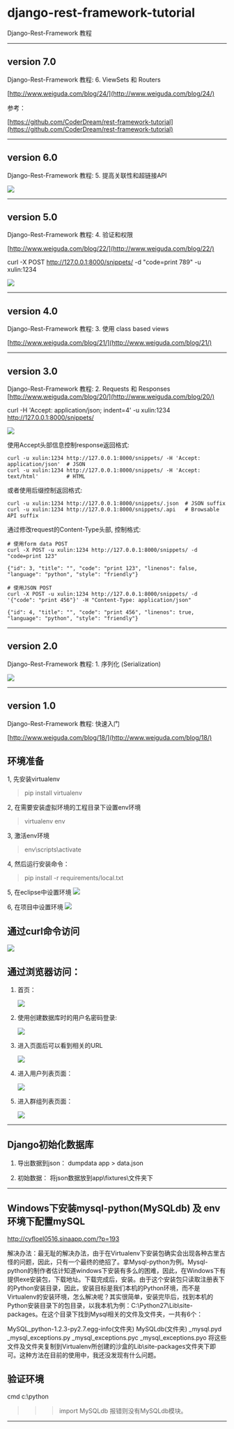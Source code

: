 # django-rest-framework-tutorial
Django-Rest-Framework 教程



----------
## version 7.0 ##

Django-Rest-Framework 教程: 6. ViewSets 和 Routers

[http://www.weiguda.com/blog/24/](http://www.weiguda.com/blog/24/)


参考：

[https://github.com/CoderDream/rest-framework-tutorial](https://github.com/CoderDream/rest-framework-tutorial)




----------
## version 6.0 ##

Django-Rest-Framework 教程: 5. 提高关联性和超链接API


![](https://raw.githubusercontent.com/CoderDream/django-rest-framework-tutorial/master/docs/snapshot/v6.0/v060001.png)



----------
## version 5.0 ##
Django-Rest-Framework 教程: 4. 验证和权限

[http://www.weiguda.com/blog/22/](http://www.weiguda.com/blog/22/)

curl -X POST http://127.0.0.1:8000/snippets/ -d "code=print 789" -u xulin:1234

![](https://raw.githubusercontent.com/CoderDream/django-rest-framework-tutorial/master/docs/snapshot/v5.0/v050001.png)

----------
## version 4.0 ##
Django-Rest-Framework 教程: 3. 使用 class based views

[http://www.weiguda.com/blog/21/](http://www.weiguda.com/blog/21/)



----------
## version 3.0 ##
Django-Rest-Framework 教程: 2. Requests 和 Responses
[http://www.weiguda.com/blog/20/](http://www.weiguda.com/blog/20/)


curl -H 'Accept: application/json; indent=4' -u xulin:1234 http://127.0.0.1:8000/snippets/


![](https://raw.githubusercontent.com/CoderDream/django-rest-framework-tutorial/master/docs/snapshot/v3.0/v030001.png)


使用Accept头部信息控制response返回格式:

    curl -u xulin:1234 http://127.0.0.1:8000/snippets/ -H 'Accept: application/json'  # JSON
    curl -u xulin:1234 http://127.0.0.1:8000/snippets/ -H 'Accept: text/html'         # HTML
或者使用后缀控制返回格式:

    curl -u xulin:1234 http://127.0.0.1:8000/snippets/.json  # JSON suffix
    curl -u xulin:1234 http://127.0.0.1:8000/snippets/.api   # Browsable API suffix
通过修改request的Content-Type头部, 控制格式:

    # 使用form data POST
    curl -X POST -u xulin:1234 http://127.0.0.1:8000/snippets/ -d "code=print 123"

    {"id": 3, "title": "", "code": "print 123", "linenos": false, "language": "python", "style": "friendly"}

    # 使用JSON POST
    curl -X POST -u xulin:1234 http://127.0.0.1:8000/snippets/ -d '{"code": "print 456"}' -H "Content-Type: application/json"

    {"id": 4, "title": "", "code": "print 456", "linenos": true, "language": "python", "style": "friendly"}



----------
## version 2.0 ##

Django-Rest-Framework 教程: 1. 序列化 (Serialization)




![](https://raw.githubusercontent.com/CoderDream/django-rest-framework-tutorial/master/docs/snapshot/v2.0/v020001.jpg)


----------
## version 1.0 ##

Django-Rest-Framework 教程: 快速入门

[http://www.weiguda.com/blog/18/](http://www.weiguda.com/blog/18/)

## 环境准备 ##

1, 先安装virtualenv
	
> pip install virtualenv

2, 在需要安装虚拟环境的工程目录下设置env环境
> virtualenv env

3, 激活env环境
> env\scripts\activate

4, 然后运行安装命令：

> pip install -r requirements/local.txt

5, 在eclipse中设置环境
	![](https://raw.githubusercontent.com/CoderDream/django-rest-framework-tutorial/master/docs/snapshot/v1.0/v010007.png)


6, 在项目中设置环境
	![](https://raw.githubusercontent.com/CoderDream/django-rest-framework-tutorial/master/docs/snapshot/v1.0/v010008.png)

## 通过curl命令访问 ##

![](https://raw.githubusercontent.com/CoderDream/django-rest-framework-tutorial/master/docs/snapshot/v1.0/v010001.jpg)


## 通过浏览器访问： ##

1. 首页：

	![](https://raw.githubusercontent.com/CoderDream/django-rest-framework-tutorial/master/docs/snapshot/v1.0/v010002.jpg)

2. 使用创建数据库时的用户名密码登录:

	![](https://raw.githubusercontent.com/CoderDream/django-rest-framework-tutorial/master/docs/snapshot/v1.0/v010003.jpg)

3. 进入页面后可以看到相关的URL

	![](https://raw.githubusercontent.com/CoderDream/django-rest-framework-tutorial/master/docs/snapshot/v1.0/v010004.jpg)

4. 进入用户列表页面：

	![](https://raw.githubusercontent.com/CoderDream/django-rest-framework-tutorial/master/docs/snapshot/v1.0/v010005.jpg)

5. 进入群组列表页面：

	![](https://raw.githubusercontent.com/CoderDream/django-rest-framework-tutorial/master/docs/snapshot/v1.0/v010006.jpg)

----------
## Django初始化数据库 ##


1. 导出数据到json：
	dumpdata app > data.json

2. 初始数据：
	将json数据放到app\fixtures\文件夹下

----------

## Windows下安装mysql-python(MySQLdb) 及 env 环境下配置mySQL ##

http://cyfloel0516.sinaapp.com/?p=193

解决办法：最无耻的解决办法，由于在Virtualenv下安装包确实会出现各种古里古怪的问题，因此，只有一个最终的绝招了。拿Mysql-python为例。Mysql-python的制作者估计知道windows下安装有多么的困难，因此，在Windows下有提供exe安装包，下载地址。下载完成后，安装。由于这个安装包只读取注册表下的Python安装目录，因此，安装目标是我们本机的Python环境，而不是Virtualenv的安装环境，怎么解决呢？其实很简单，安装完毕后，找到本机的Python安装目录下的包目录，以我本机为例：C:\Python27\Lib\site-packages。在这个目录下找到Mysql相关的文件及文件夹，一共有6个：

MySQL_python-1.2.3-py2.7.egg-info(文件夹)
MySQLdb(文件夹)
_mysql.pyd
_mysql_exceptions.py
_mysql_exceptions.pyc
_mysql_exceptions.pyo
将这些文件及文件夹复制到Virtualenv所创建的沙盒的Lib\site-packages文件夹下即可。这种方法在目前的使用中，我还没发现有什么问题。


## 验证环境 ##
cmd
c:\python
>>>import MySQLdb
报错则没有MySQLdb模块。
----------



